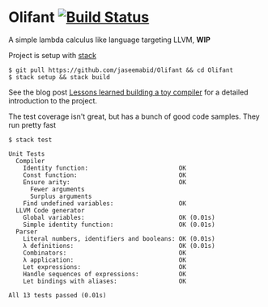 # Olifant [![Build Status](https://travis-ci.org/jaseemabid/Olifant.svg?branch=master)](https://travis-ci.org/jaseemabid/olifant)

A simple lambda calculus like language targeting LLVM, __WIP__

Project is setup with [stack][stack]

    $ git pull https://github.com/jaseemabid/Olifant && cd Olifant
    $ stack setup && stack build

See the blog post [Lessons learned building a toy compiler][blog] for a detailed
introduction to the project.

The test coverage isn't great, but has a bunch of good code samples. They run
pretty fast

```
$ stack test

Unit Tests
  Compiler
    Identity function:                         OK
    Const function:                            OK
    Ensure arity:                              OK
      Fewer arguments
      Surplus arguments
    Find undefined variables:                  OK
  LLVM Code generator
    Global variables:                          OK (0.01s)
    Simple identity function:                  OK (0.01s)
  Parser
    Literal numbers, identifiers and booleans: OK (0.01s)
    λ definitions:                             OK (0.01s)
    Combinators:                               OK
    λ application:                             OK
    Let expressions:                           OK
    Handle sequences of expressions:           OK
    Let bindings with aliases:                 OK

All 13 tests passed (0.01s)
```


[blog]: https://jaseemabid.github.io/2017/07/04/compiler.html
[stack]: https://haskellstack.org
